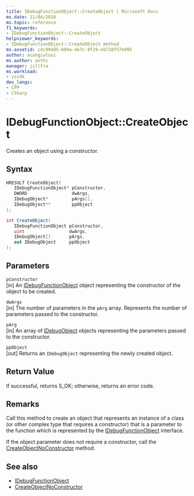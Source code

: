 ```yaml
---
title: IDebugFunctionObject::CreateObject | Microsoft Docs
ms.date: 11/04/2016
ms.topic: reference
f1_keywords:
- IDebugFunctionObject::CreateObject
helpviewer_keywords:
- IDebugFunctionObject::CreateObject method
ms.assetid: c4c99dd5-609a-4e7c-8f29-eb728f57e995
author: acangialosi
ms.author: anthc
manager: jillfra
ms.workload:
- vssdk
dev_langs:
- CPP
- CSharp
---
```

# IDebugFunctionObject::CreateObject
Creates an object using a constructor.

## Syntax

```cpp
HRESULT CreateObject( 
   IDebugFunctionObject* pConstructor,
   DWORD                 dwArgs,
   IDebugObject*         pArgs[],
   IDebugObject**        ppObject
);
```

```csharp
int CreateObject(
   IDebugFunctionObject pConstructor,
   uint                 dwArgs,
   IDebugObject[]       pArgs,
   out IDebugObject     ppObject
);
```

## Parameters
`pConstructor`\
[in] An [IDebugFunctionObject](../../../extensibility/debugger/reference/idebugfunctionobject.md) object representing the constructor of the object to be created.

`dwArgs`\
[in] The number of parameters in the `pArg` array. Represents the number of parameters passed to the constructor.

`pArg`\
[in] An array of [IDebugObject](../../../extensibility/debugger/reference/idebugobject.md) objects representing the parameters passed to the constructor.

`ppObject`\
[out] Returns an `IDebugObject` representing the newly created object.

## Return Value
 If successful, returns S_OK; otherwise, returns an error code.

## Remarks
 Call this method to create an object that represents an instance of a class (or other complex type that requires a constructor) that is a parameter to the function which is represented by the [IDebugFunctionObject](../../../extensibility/debugger/reference/idebugfunctionobject.md) interface.

 If the object parameter does not require a constructor, call the [CreateObjectNoConstructor](../../../extensibility/debugger/reference/idebugfunctionobject-createobjectnoconstructor.md) method.

## See also
- [IDebugFunctionObject](../../../extensibility/debugger/reference/idebugfunctionobject.md)
- [CreateObjectNoConstructor](../../../extensibility/debugger/reference/idebugfunctionobject-createobjectnoconstructor.md)
